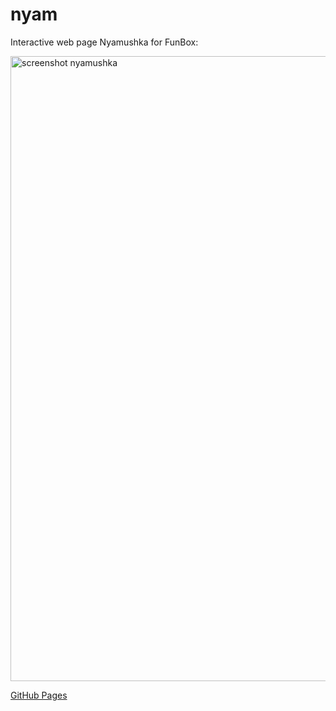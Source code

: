 # nyam
Interactive web page Nyamushka for FunBox:

<img src="https://user-images.githubusercontent.com/94777746/213221810-46ecadf1-e172-4b2f-8d5d-aa27ea0bf047.png" alt="screenshot nyamushka" width="1000px" />

[GitHub Pages](https://seltaria.github.io/nyam/)
